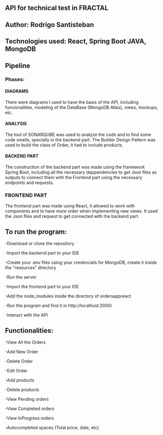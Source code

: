 ## API for technical test in FRACTAL
## Author: Rodrigo Santisteban
## Technologies used: React, Spring Boot JAVA, MongoDB

## Pipeline

### Phases:

#### DIAGRAMS
There were diagrams I used to have the basis of the API, including funcionalities, modeling of the DataBase (MongoDB Atlas), views, mockups, etc.

#### ANALYSIS
The tool of SONARQUBE was used to analyze the code and to find some code smells, specially in the backend part.
The Builder Design Pattern was used to build the class of Order, it had to include products.

#### BACKEND PART
The construction of the backend part was made using the framework Spring Boot, including all the necessary deppendencies to get Json files as outputs to connect them with the Frontend part using the necessary endpoints and requests.

### FRONTEND PART
The frontend part was made using React, it allowed to work with components and to have more order when implementing new views. It used the Json files and request to get connected with the backend part.



## To run the program:

-Download or clone the repository

-Import the backend part to your IDE

-Create your .env files using your credencials for MongoDB, create it inside the "resources" directory

-Run the server

-Import the frontend part to your IDE

-Add the node_modules inside the directory of ordersappreact

-Run the program and find it in http://localhost:3000/

-Interact with the API


## Functionalities:

-View All the Orders

-Add New Order

-Delete Order

-Edit Order

-Add products

-Delete products

-View Pending orders

-View Completed orders

-View InProgress orders

-Autocompleted spaces (Total price, date, etc)


